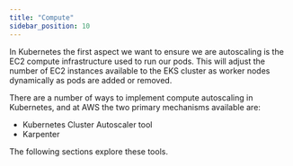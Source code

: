 ```yaml
---
title: "Compute"
sidebar_position: 10
---
```


In Kubernetes the first aspect we want to ensure we are autoscaling is the EC2 compute infrastructure used to run our pods. This will adjust the number of EC2 instances available to the EKS cluster as worker nodes dynamically as pods are added or removed.

There are a number of ways to implement compute autoscaling in Kubernetes, and at AWS the two primary mechanisms available are:

* Kubernetes Cluster Autoscaler tool
* Karpenter

The following sections explore these tools.
